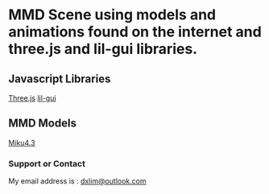 # MMD Scene using models and animations found on the internet and three.js and lil-gui libraries.

## Javascript Libraries
[Three.js](https://threejs.org/)
[lil-gui](https://lil-gui.georgealways.com/)

## MMD Models
[Miku4.3](https://bowlroll.net/file/145960)

### Support or Contact

My email address is : dxlim@outlook.com
